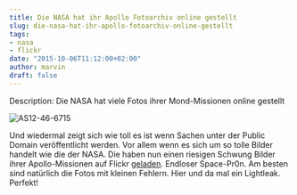 ```yaml
---
title: Die NASA hat ihr Apollo Fotoarchiv online gestellt
slug: die-nasa-hat-ihr-apollo-fotoarchiv-online-gestellt
tags:
- nasa
- flickr
date: "2015-10-06T11:12:00+02:00"
author: marvin
draft: false
---
```

Description: Die NASA hat viele Fotos ihrer Mond-Missionen online gestellt

![AS12-46-6715](/images/21700196425_805fafce13_b.jpg)

Und wiedermal zeigt sich wie toll es ist wenn Sachen unter der Public Domain veröffentlicht werden. Vor allem wenn es sich um so tolle Bilder handelt wie die der NASA. Die haben nun einen riesigen Schwung Bilder ihrer Apollo-Missionen auf Flickr [geladen](https://www.flickr.com/photos/projectapolloarchive/). Endloser Space-Pr0n. Am besten sind natürlich die Fotos mit kleinen Fehlern. Hier und da mal ein Lightleak. Perfekt!